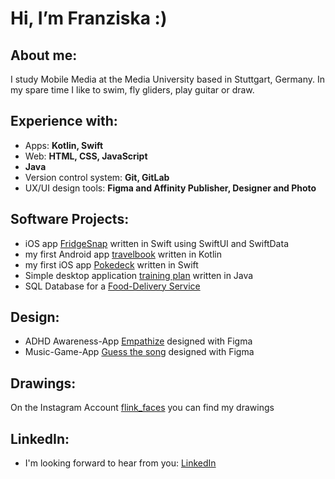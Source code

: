 # Hi, I’m Franziska :) 

## About me: 
I study Mobile Media at the Media University based in Stuttgart, Germany. In my spare time I like to swim, fly gliders, play guitar or draw. 


## Experience with: 
- Apps: **Kotlin, Swift**
- Web: **HTML, CSS, JavaScript**
- **Java**
- Version control system: **Git, GitLab**
- UX/UI design tools: **Figma and Affinity Publisher, Designer and Photo**

## Software Projects: 
- iOS app [FridgeSnap](https://github.com/FLink30/FridgeSnap) written in Swift using SwiftUI and SwiftData
- my first Android app [travelbook](https://github.com/FLink30/travelbook) written in Kotlin
- my first iOS app [Pokedeck](https://github.com/FLink30/Pokedeck) written in Swift
- Simple desktop application [training plan](https://github.com/FLink30/trainingplan) written in Java
- SQL Database for a [Food-Delivery Service](https://github.com/FLink30/Delivery-service)

## Design: 
- ADHD Awareness-App [Empathize](https://github.com/FLink30/Empathize) designed with Figma
- Music-Game-App [Guess the song](https://github.com/FLink30/Guess-the-song) designed with Figma

## Drawings: 
On the Instagram Account [flink_faces](https://www.instagram.com/flink_faces/?hl=de) you can find my drawings

## LinkedIn: 
- I'm looking forward to hear from you: [LinkedIn](https://www.linkedin.com/in/franziska-link-b81241295/)
